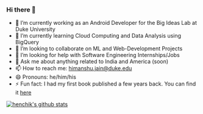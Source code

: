### Hi there 👋


- 🔭 I’m currently working as an Android Developer for the Big Ideas Lab at Duke University
- 🌱 I’m currently learning Cloud Computing and Data Analysis using BigQuery
- 👯 I’m looking to collaborate on ML and Web-Development Projects
- 🤔 I’m looking for help with Software Engineering Internships/Jobs
- 💬 Ask me about anything related to India and America (soon)
- 📫 How to reach me: himanshu.jain@duke.edu
- 😄 Pronouns: he/him/his
- ⚡ Fun fact: I had my first book published a few years back. You can find it [here](https://www.amazon.in/Friendship-Beyond-Borders-Ayela-Chughtai-ebook/dp/B07G797MF7)

[![henchik's github stats](https://github-readme-stats.vercel.app/api?username=himanshukj17122000)](https://github.com/himanshukj17122000)
